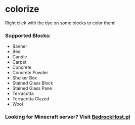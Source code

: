 # colorize
Right click with the dye on some blocks to color them!

### Supported Blocks:

- Banner
- Bed
- Candle
- Carpet
- Concrete
- Concrete Powder
- Shulker Box
- Stained Glass Block
- Stained Glass Pane
- Terracotta
- Terracotta Glazed
- Wool

### Looking for Minecraft server? Visit [BedrockHost.pl](https://bedrockhost.pl/)
